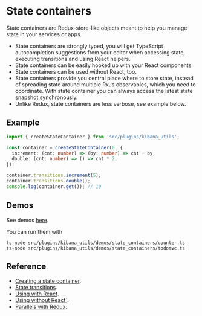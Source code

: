 # State containers

State containers are Redux-store-like objects meant to help you manage state in
your services or apps.

- State containers are strongly typed, you will get TypeScript autocompletion suggestions from
  your editor when accessing state, executing transitions and using React helpers.
- State containers can be easily hooked up with your React components.
- State containers can be used without React, too.
- State containers provide you central place where to store state, instead of spreading
  state around multiple RxJs observables, which you need to coordinate. With state
  container you can always access the latest state snapshot synchronously.
- Unlike Redux, state containers are less verbose, see example below.


## Example

```ts
import { createStateContainer } from 'src/plugins/kibana_utils';

const container = createStateContainer(0, {
  increment: (cnt: number) => (by: number) => cnt + by,
  double: (cnt: number) => () => cnt * 2,
});

container.transitions.increment(5);
container.transitions.double();
console.log(container.get()); // 10
```


## Demos

See demos [here](../../demos/state_containers/).

You can run them with

```
ts-node src/plugins/kibana_utils/demos/state_containers/counter.ts
ts-node src/plugins/kibana_utils/demos/state_containers/todomvc.ts
```


## Reference

- [Creating a state container](./creation.md).
- [State transitions](./transitions.md).
- [Using with React](./react.md).
- [Using without React`](./no_react.md).
- [Parallels with Redux](./redux.md).
